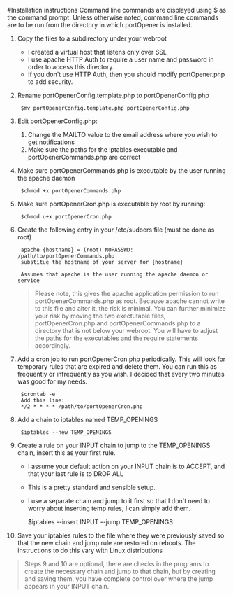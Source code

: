 #Installation instructions
Command line commands are displayed using $ as the command prompt.
Unless otherwise noted, command line commands are to be run from the directory in which 
portOpener is installed.

1. Copy the files to a subdirectory under your webroot
    - I created a virtual host that listens only over SSL
    - I use apache HTTP Auth to require a user name and password in order to access this directory.
    - If you don't use HTTP Auth, then you should modify portOpener.php to add security.
2. Rename portOpenerConfig.template.php to portOpenerConfig.php

        $mv portOpenerConfig.template.php portOpenerConfig.php
3. Edit portOpenerConfig.php:
    1. Change the MAILTO value to the email address where you wish to get notifications
    2. Make sure the paths for the iptables executable and portOpenerCommands.php are correct
4. Make sure portOpenerCommands.php is executable by the user running the apache daemon

        $chmod +x portOpenerCommands.php
5. Make sure portOpenerCron.php is executable by root by running:

        $chmod u+x portOpenerCron.php
6. Create the following entry in your /etc/sudoers file (must be done as root)

        apache {hostname} = (root) NOPASSWD: /path/to/portOpenerCommands.php
        substitue the hostname of your server for {hostname}

        Assumes that apache is the user running the apache daemon or service

    > Please note, this gives the apache application permission to run portOpenerCommands.php as root. Because 
    apache cannot write to this file and alter it, the risk is minimal.
    > You can further minimize your risk by moving the two exectutable files, portOpenerCron.php and 
    portOpenerCommands.php to a directory that is not below your webroot. You will have to adjust 
    the paths for the executables and the require statements accordingly.

7. Add a cron job to run portOpenerCron.php periodically. This will look for temporary rules that are expired and delete them. 
You can run this as frequently or infrequently as you wish. I decided that every two minutes was good for my needs.

        $crontab -e
        Add this line:
        */2 * * * * /path/to/portOpenerCron.php

8. Add a chain to iptables named TEMP_OPENINGS

        $iptables --new TEMP_OPENINGS
9. Create a rule on your INPUT chain to jump to the TEMP_OPENINGS chain, insert this as your first rule.
    - I assume your default action on your INPUT chain is to ACCEPT, and that your last rule is to DROP ALL
    - This is a pretty standard and sensible setup.
    - I use a separate chain and jump to it first so that I don't need to worry about inserting temp
    rules, I can simply add them.

        $iptables --insert INPUT --jump TEMP_OPENINGS

10. Save your iptables rules to the file where they were previously saved so that the new chain and jump rule are restored 
on reboots. The instructions to do this vary with Linux distributions

> Steps 9 and 10 are optional, there are checks in the programs to create the necessary chain and jump to that chain, but by
creating and saving them, you have complete control over where the jump appears in your INPUT chain.

